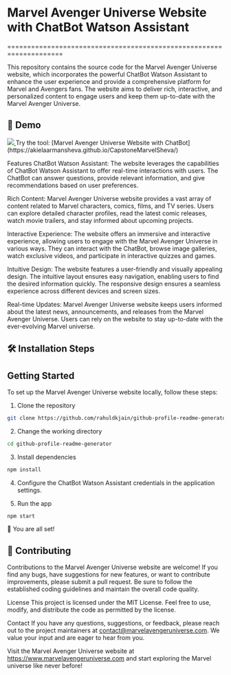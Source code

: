 # **Marvel Avenger Universe Website with ChatBot Watson Assistant**

====================================================================

This repository contains the source code for the Marvel Avenger Universe website, which incorporates the powerful ChatBot Watson Assistant to enhance the user experience and provide a comprehensive platform for Marvel and Avengers fans. The website aims to deliver rich, interactive, and personalized content to engage users and keep them up-to-date with the Marvel Avenger Universe.

## 🚀 Demo

<a href="https://akielaarmansheva.github.io/CapstoneMarvelSheva/" target="blank">
<img src="https://img.shields.io/website?url=https://akielaarmansheva.github.io/CapstoneMarvelSheva/" />
</a>
Try the tool: [Marvel Avenger Universe Website with ChatBot](https://akielaarmansheva.github.io/CapstoneMarvelSheva/)

Features
ChatBot Watson Assistant: The website leverages the capabilities of ChatBot Watson Assistant to offer real-time interactions with users. The ChatBot can answer questions, provide relevant information, and give recommendations based on user preferences.

Rich Content: Marvel Avenger Universe website provides a vast array of content related to Marvel characters, comics, films, and TV series. Users can explore detailed character profiles, read the latest comic releases, watch movie trailers, and stay informed about upcoming projects.

Interactive Experience: The website offers an immersive and interactive experience, allowing users to engage with the Marvel Avenger Universe in various ways. They can interact with the ChatBot, browse image galleries, watch exclusive videos, and participate in interactive quizzes and games.

Intuitive Design: The website features a user-friendly and visually appealing design. The intuitive layout ensures easy navigation, enabling users to find the desired information quickly. The responsive design ensures a seamless experience across different devices and screen sizes.

Real-time Updates: Marvel Avenger Universe website keeps users informed about the latest news, announcements, and releases from the Marvel Avenger Universe. Users can rely on the website to stay up-to-date with the ever-evolving Marvel universe.

## 🛠️ Installation Steps

## Getting Started
To set up the Marvel Avenger Universe website locally, follow these steps:

1. Clone the repository

```bash
git clone https://github.com/rahuldkjain/github-profile-readme-generator.git](https://github.com/akielaarmansheva/CapstoneMarvelSheva.git
```

2. Change the working directory

```bash
cd github-profile-readme-generator
```

3. Install dependencies

```bash
npm install
```
4. Configure the ChatBot Watson Assistant credentials in the application settings.
  
5. Run the app

```bash
npm start
```

🌟 You are all set!

## 🍰 Contributing

Contributions to the Marvel Avenger Universe website are welcome! If you find any bugs, have suggestions for new features, or want to contribute improvements, please submit a pull request. Be sure to follow the established coding guidelines and maintain the overall code quality.

License
This project is licensed under the MIT License. Feel free to use, modify, and distribute the code as permitted by the license.

Contact
If you have any questions, suggestions, or feedback, please reach out to the project maintainers at contact@marvelavengeruniverse.com. We value your input and are eager to hear from you.

Visit the Marvel Avenger Universe website at https://www.marvelavengeruniverse.com and start exploring the Marvel universe like never before!




